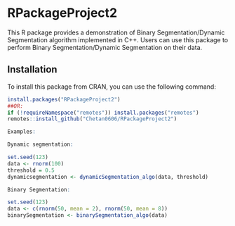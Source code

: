 # RPackageProject2

This R package provides a demonstration of Binary Segmentation/Dynamic Segmentation algorithm implemented in C++. Users can use this package to perform Binary Segmentation/Dynamic Segmentation on their data.

## Installation

To install this package from CRAN, you can use the following command:

```R
install.packages("RPackageProject2")
##OR:
if (!requireNamespace("remotes")) install.packages("remotes")
remotes::install_github("Chetan0606/RPackageProject2")

Examples:

Dynamic segmentation:

set.seed(123)
data <- rnorm(100)
threshold = 0.5
dynamicsegmentation <- dynamicSegmentation_algo(data, threshold)

Binary Segmentation:

set.seed(123)
data <- c(rnorm(50, mean = 2), rnorm(50, mean = 8))
binarySegmentation <- binarySegmentation_algo(data)
